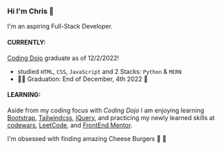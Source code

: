 ### Hi I'm Chris :wave:
I'm an aspiring Full-Stack Developer.

#### **CURRENTLY:**
[Coding Dojo](https://www.codingdojo.com) graduate as of 12/2/2022!
  - studied `HTML`, `CSS`, `JavaScript` and 2 Stacks: `Python` & `MERN`
  - 👨‍🎓 Graduation: End of December, 4th 2022 🙌

#### **LEARNING:**
Aside from my coding focus with *Coding Dojo* I am enjoying learning [Bootstrap](https://www.getbootstrap.com), [Tailwindcss](https://tailwindcss.com/), [jQuery](https://jquery.com/), and practicing my newly learned skills at [codewars](https://www.codewars.com/), [LeetCode](https://leetcode.com/), and [FrontEnd Mentor](https://www.frontendmentor.io/).

I'm obsessed with finding amazing Cheese Burgers 🍔 🤤
<!---
chris-nowicki/chris-nowicki is a ✨ special ✨ repository because its `README.md` (this file) appears on your GitHub profile.
You can click the Preview link to take a look at your changes.
--->
